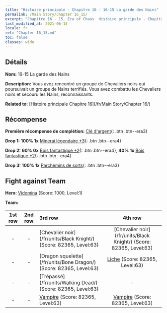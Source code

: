 ```yaml
---
title: "Histoire principale - Chapitre 16 - 16-15 La garde des Nains"
permalink: /Main Story/Chapter 16_15/
excerpt: "Chapitre 16 - 15. Era of Chaos  Histoire principale - Chapitre 16_15. 16-15 La garde des Nains"
last_modified_at: 2021-06-15
locale: fr
ref: "Chapter 16_15.md"
toc: false
classes: wide
---
```


## Détails

 **Nom:** 16-15 La garde des Nains

 **Description:** Vous avez rencontré un groupe de Chevaliers noirs qui poursuivait un groupe de Nains terrifiés. Vous avez combattu les Chevaliers noirs et secouru les Nains, reconnaissants.

 **Related to:** [Histoire principale Chapitre 16](/fr/Main Story/Chapter 16/)

## Récompense

 **Première récompense de complétion:** [Clé d'argent](/ItemsFR/con_693/){: .btn .btn--era3}

 **Drop 1:** **100% 1x** [Minerai légendaire +3](/ItemsFR/mat_54/){: .btn .btn--era4}

 **Drop 2:** **60% 0x** [Bois fantastique +2](/ItemsFR/mat_48/){: .btn .btn--era4}, **40% 1x** [Bois fantastique +2](/ItemsFR/mat_48/){: .btn .btn--era4}

 **Drop 3:** **100% 1x** [Parchemins de sorts](/ItemsFR/con_694/){: .btn .btn--era3}


## Fight against Team
 **Hero:** [Vidomina](/fr/heroes/Vidomina/) (Score: 1000, Level:1)

 **Team:**


  | 1st row | 2nd row | 3rd row | 4th row |
  |:----:|:----:|:----|:----:|
  | - | - | [Chevalier noir](/fr/units/Black Knight/) (Score: 82365, Level:63)  | [Chevalier noir](/fr/units/Black Knight/) (Score: 82365, Level:63)  |
  | - | - | [Dragon squelette](/fr/units/Bone Dragon/) (Score: 82365, Level:63)  | [Liche](/fr/units/Lich/) (Score: 82365, Level:63)  |
  | - | - | [Trépassé](/fr/units/Walking Dead/) (Score: 82365, Level:63)  | - |
  | - | - | [Vampire](/fr/units/Vampire/) (Score: 82365, Level:63)  | [Vampire](/fr/units/Vampire/) (Score: 82365, Level:63)  |


